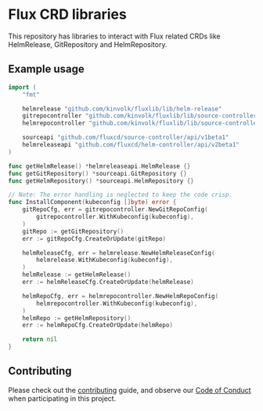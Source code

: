 # Flux CRD libraries

This repository has libraries to interact with Flux related CRDs like HelmRelease, GitRepository and HelmRepository.

## Example usage

```go
import (
    "fmt"

	helmrelease "github.com/kinvolk/fluxlib/lib/helm-release"
	gitrepocontroller "github.com/kinvolk/fluxlib/lib/source-controller/git-repo-controller"
	helmrepocontroller "github.com/kinvolk/fluxlib/lib/source-controller/helm-repo-controller"

    sourceapi "github.com/fluxcd/source-controller/api/v1beta1"
    helmreleaseapi "github.com/fluxcd/helm-controller/api/v2beta1"
)

func getHelmRelease() *helmreleaseapi.HelmRelease {}
func getGitRepository() *sourceapi.GitRepository {}
func getHelmRepository() *sourceapi.HelmRepository {}

// Note: The error handling is neglected to keep the code crisp.
func InstallComponent(kubeconfig []byte) error {
	gitRepoCfg, err = gitrepocontroller.NewGitRepoConfig(
		gitrepocontroller.WithKubeconfig(kubeconfig),
	)
	gitRepo := getGitRepository()
	err := gitRepoCfg.CreateOrUpdate(gitRepo)

	helmReleaseCfg, err = helmrelease.NewHelmReleaseConfig(
		helmrelease.WithKubeconfig(kubeconfig),
	)
	helmRelease := getHelmRelease()
	err := helmReleaseCfg.CreateOrUpdate(helmRelease)

	helmRepoCfg, err = helmrepocontroller.NewHelmRepoConfig(
		helmrepocontroller.WithKubeconfig(kubeconfig),
	)
	helmRepo := getHelmRepository()
	err := helmRepoCfg.CreateOrUpdate(helmRepo)

	return nil
}
```

## Contributing

Please check out the [contributing](./CONTRIBUTING.md) guide, and observe our [Code of Conduct](./CODE_OF_CONDUCT.md) when participating in this project.

